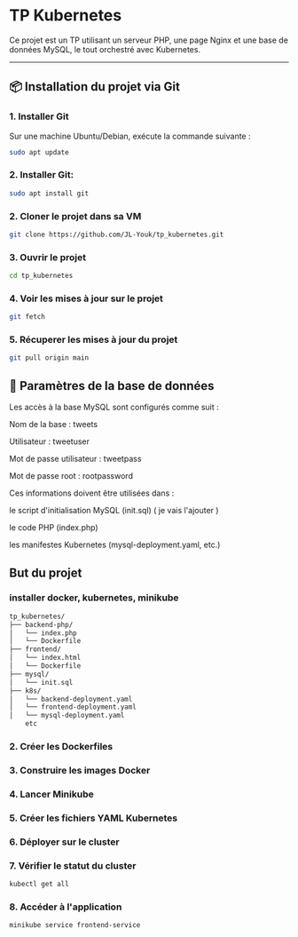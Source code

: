 # TP Kubernetes

Ce projet est un TP utilisant un serveur PHP, une page Nginx et une base de données MySQL, le tout orchestré avec Kubernetes.

---

## 📦 Installation du projet via Git

### 1. Installer Git

Sur une machine Ubuntu/Debian, exécute la commande suivante :

```bash
sudo apt update
```
###  2. Installer Git:
```bash
sudo apt install git
```
### 2. Cloner le projet dans sa VM
```bash
git clone https://github.com/JL-Youk/tp_kubernetes.git
```
### 3. Ouvrir le projet
```bash
cd tp_kubernetes
```
### 4. Voir les mises à jour sur le projet 
```bash
git fetch
```
###  5. Récuperer les mises à jour du projet
```bash
git pull origin main
```


## 🔐 Paramètres de la base de données
Les accès à la base MySQL sont configurés comme suit :

Nom de la base : tweets

Utilisateur : tweetuser

Mot de passe utilisateur : tweetpass

Mot de passe root : rootpassword

Ces informations doivent être utilisées dans :

le script d'initialisation MySQL (init.sql) ( je vais l'ajouter )

le code PHP (index.php)

les manifestes Kubernetes (mysql-deployment.yaml, etc.)

## But du projet

### installer docker, kubernetes, minikube

```bash
tp_kubernetes/
├── backend-php/
│   └── index.php
│   └── Dockerfile
├── frontend/
│   └── index.html
│   └── Dockerfile
├── mysql/
│   └── init.sql
├── k8s/
│   └── backend-deployment.yaml
│   └── frontend-deployment.yaml
│   └── mysql-deployment.yaml
    etc
```

### 2. Créer les Dockerfiles

### 3. Construire les images Docker

### 4. Lancer Minikube

### 5. Créer les fichiers YAML Kubernetes

### 6. Déployer sur le cluster

### 7. Vérifier le statut du cluster
```bash
kubectl get all
```
### 8. Accéder à l'application
```bash
minikube service frontend-service
```


